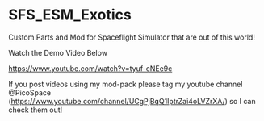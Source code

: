 # SFS_ESM_Exotics
Custom Parts and Mod for Spaceflight Simulator that are out of this world!

Watch the Demo Video Below

https://www.youtube.com/watch?v=tyuf-cNEe9c

If you post videos using my mod-pack please tag my youtube channel @PicoSpace (https://www.youtube.com/channel/UCgPjBqQ1IptrZai4oLVZrXA/) so I can check them out!
